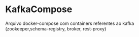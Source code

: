 # KafkaCompose
Arquivo docker-compose com containers referentes ao kafka (zookeeper,schema-registry, broker, rest-proxy)
